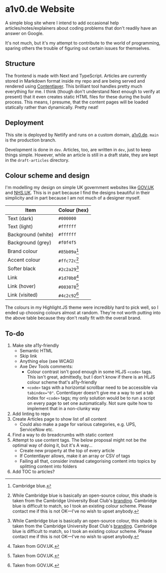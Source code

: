 # a1v0.de Website

A simple blog site where I intend to add occasional help articles/notes/explainers about coding problems that don't readily have an answer on Google.

It's not much, but it's my attempt to contribute to the world of programming, sparing others the trouble of figuring out certain issues for themselves.

## Structure

The frontend is made with Next and TypeScript. Articles are currently stored in Markdown format inside my repo and are being served and rendered using [Contentlayer](https://contentlayer.dev/). This brilliant tool handles pretty much everything for me. I think (though don't understand Next enough to verify at present) that it even creates static HTML files for these during the build process. This means, I presume, that the content pages will be loaded statically rather than dynamically. Pretty neat!

## Deployment

This site is deployed by Netlify and runs on a custom domain, [a1v0.de](https://a1v0.de). `main` is the production branch.

Development is done in `dev`. Articles, too, are written in `dev`, just to keep things simple. However, while an article is still in a draft state, they are kept in the `draft-articles` directory.

## Colour scheme and design

I'm modelling my design on simple UK government websites like [GOV.UK](https://www.gov.uk/) and [NHS.UK](https://www.nhs.uk/). This is in part because I find the designs beautiful in their simplicity and in part because I am not much of a designer myself.

| **Item**           | **Colour (hex)** |
| ------------------ | ---------------- |
| Text (dark)        | `#000000`        |
| Text (light)       | `#ffffff`        |
| Background (white) | `#ffffff`        |
| Background (grey)  | `#f0f4f5`        |
| Brand colour       | `#85b09a`[^1]    |
| Accent colour      | `#ffc72c`[^2]    |
| Softer black       | `#2c2a29`[^2]    |
| Link               | `#1d70b8`[^3]    |
| Link (hover)       | `#003078`[^3]    |
| Link (visited)     | `#4c2c92`[^3]    |

The colours in my Highlight.JS theme were incredibly hard to pick well, so I ended up choosing colours almost at random. They're not worth putting into the above table because they don't really fit with the overall brand.

[^1]: Cambridge blue.
[^2]: While Cambridge blue is basically an open-source colour, this shade is taken from the Cambridge University Boat Club's [branding](https://cubc.org.uk/app/uploads/2020/08/CUBC-Brand-Guidelines.pdf). Cambridge blue is difficult to match, so I took an existing colour scheme. Please contact me if this is not OK&mdash;I've no wish to upset anybody.
[^3]: Taken from GOV.UK.

## To-do

1. Make site a11y-friendly
    - Semantic HTML
    - Skip link
    - Anything else (see WCAG)
    - Axe Dev Tools comments:
      - Colour contrast isn't good enough in some HLJS `<code>` tags. This isn't great, admittedly, but I don't know if there is an HLJS colour scheme that's a11y-friendly
      - `<code>` tags with a horizontal scrollbar need to be accessible via `tabindex="0"`. Contentlayer doesn't give me a way to set a tab index for `<code>` tags; my only solution would be to run a script on every page to set one automatically. Not sure quite how to implement that in a non-clunky way
2. Add linting to repo
3. Create Articles page to show list of all content
    - Could also make a page for various categories, e.g. UPS, ServiceNow etc.
4. Find a way to do breadcrumbs with static content
5. Attempt to use content tags. The below proposal might not be the optimal way of doing it, but it's A way...
    - Create new property at the top of every article
    - If Contentlayer allows, make it an array or CSV of tags
    - Failing all that, consider instead categorising content into topics by splitting content into folders
7. Add TOC to articles?
